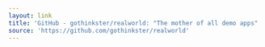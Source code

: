 ```yaml
---
layout: link
title: 'GitHub - gothinkster/realworld: "The mother of all demo apps"  Exemplary fullstack Medium.com clone powered by React, Angular, Node, Django, and many more'
source: 'https://github.com/gothinkster/realworld'
---
```


